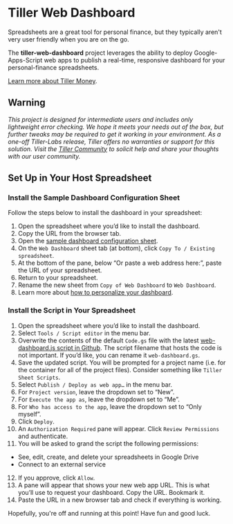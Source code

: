 # Tiller Web Dashboard
Spreadsheets are a great tool for personal finance, but they typically aren't very user friendly when you are on the go. 

The **tiller-web-dashboard** project leverages the ability to deploy Google-Apps-Script web apps to publish a real-time, responsive dashboard for your personal-finance spreadsheets.

[Learn more about Tiller Money](https://www.tillerhq.com/how-tiller-works/).

## Warning
*This project is designed for intermediate users and includes only lightweight error checking. We hope it meets your needs out of the box, but further tweaks may be required to get it working in your environment. As a one-off Tiller-Labs release, Tiller offers no warranties or support for this solution. Visit the [Tiller Community](https://community.tillerhq.com/) to solicit help and share your thoughts with our user community.*

## Set Up in Your Host Spreadsheet

### Install the Sample Dashboard Configuration Sheet
Follow the steps below to install the dashboard in your spreadsheet:
1. Open the spreadsheet where you’d like to install the dashboard.
2. Copy the URL from the browser tab.
3. Open the [sample dashboard configuration sheet](https://docs.google.com/spreadsheets/d/1Tub5NMKUTU7Q6_SCtqITdsvd3yfgUb6_-CiGa6W_TGU/).
4. On the `Web Dashboard` sheet tab (at bottom), click `Copy To / Existing spreadsheet`.
5. At the bottom of the pane, below “Or paste a web address here:”, paste the URL of your spreadsheet.
6. Return to your spreadsheet.
7. Rename the new sheet from `Copy of Web Dashboard` to `Web Dashboard`.
8. Learn more about [how to personalize your dashboard](https://community.tillerhq.com/t/mobile-friendly-on-the-go-dashboard-script/2548).

### Install the Script in Your Spreadsheet
1. Open the spreadsheet where you’d like to install the dashboard.
2. Select `Tools / Script editor` in the menu bar.
3. Overwrite the contents of the default `Code.gs` file with the latest [web-dashboard.js script in Github](https://raw.githubusercontent.com/scoover/tiller-web-dashboard/master/web-dashboard.js). The script filename that hosts the code is not important. If you’d like, you can rename it `web-dashboard.gs`.
4. Save the updated script. You will be prompted for a project name (i.e. for the container for all of the project files). Consider something like `Tiller Sheet Scripts`.
5. Select `Publish / Deploy as web app…` in the menu bar.
6. For `Project version`, leave the dropdown set to “New”.
7. For `Execute the app as`, leave the dropdown set to “Me”.
8. For `Who has access to the app`, leave the dropdown set to “Only myself”.
9. Click `Deploy`.
10. An `Authorization Required` pane will appear. Click `Review Permissions` and authenticate.
11. You will be asked to grand the script the following permissions:
- See, edit, create, and delete your spreadsheets in Google Drive
- Connect to an external service
12. If you approve, click `Allow`.
13. A pane will appear that shows your new web app URL. This is what you’ll use to request your dashboard. Copy the URL. Bookmark it.
14. Paste the URL in a new browser tab and check if everything is working.

Hopefully, you're off and running at this point! Have fun and good luck.

